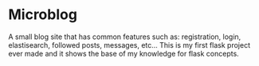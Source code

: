 # Microblog

A small blog site that has common features such as: registration, login, elastisearch, followed posts, messages, etc...
This is my first flask project ever made and it shows the base of my knowledge for flask concepts.